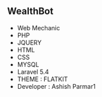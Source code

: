 ## WealthBot
- Web Mechanic
- PHP
- JQUERY
- HTML
- CSS
- MYSQL
- Laravel 5.4
- THEME : FLATKIT
- Developer : Ashish Parmar1
